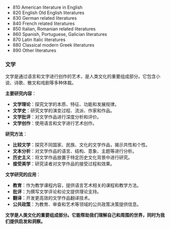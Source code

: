 - 810 American literature in English
- 820 English Old English literatures
- 830 German related literatures
- 840 French related literatures
- 850 Italian, Romanian related literatures
- 860 Spanish, Portuguese, Galician literatures
- 870 Latin Italic literatures
- 880 Classical modern Greek literatures
- 890 Other literatures
### 文学

文学是通过语言和文字进行创作的艺术，是人类文化的重要组成部分。它包含小说、诗歌、散文和戏剧等多种体裁。

**主要研究内容**：

- **文学理论**：探究文学的本质、特征、功能和发展规律。
- **文学史**：研究文学的演变过程、流派、作家和作品。
- **文学批评**：对文学作品进行深度分析和评价。
- **文学创作**：使用语言和文字进行艺术创作。

**研究方法**：

- **比较文学**：探究不同国家、民族、文化的文学作品，揭示共性和个性。
- **文本分析**：对文学作品的语言、结构、意象、主题等进行分析。
- **历史主义**：将文学作品放置于特定历史文化背景中进行研究。
- **接受美学**：研究读者对文学作品的接受过程和效果。

**文学研究的应用**：

- **教育**：作为教学课程内容，提供语言艺术相关的课程和教学方法。
- **批评**：为撰写文学评论和论文提供理论支持。
- **翻译**：开发更高效的文学作品翻译技术。
- **公共政策**：为教育、审查和艺术等领域的公共政策决策提供信息。

**文学是人类文化的重要组成部分。它能帮助我们理解自己和周围的世界，同时为我们提供启发和洞察。**